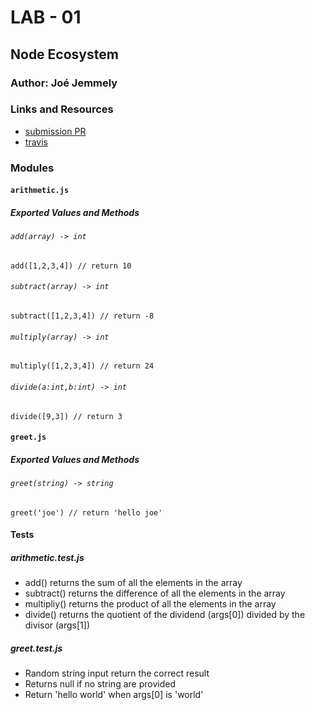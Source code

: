 # LAB - 01

## Node Ecosystem

### Author: Joé Jemmely

### Links and Resources

- [submission PR](https://github.com/401-advanced-javascript-joejemmely/lab-01/pull/1)
- [travis](https://travis-ci.com/401-advanced-javascript-joejemmely/lab-01)

### Modules

#### `arithmetic.js`

##### Exported Values and Methods

###### `add(array) -> int`

`add([1,2,3,4]) // return 10`

###### `subtract(array) -> int`

`subtract([1,2,3,4]) // return -8`

###### `multiply(array) -> int`

`multiply([1,2,3,4]) // return 24`

###### `divide(a:int,b:int) -> int`

`divide([9,3]) // return 3`

#### `greet.js`

##### Exported Values and Methods

###### `greet(string) -> string`

`greet('joe') // return 'hello joe'`

#### Tests

##### arithmetic.test.js

- add() returns the sum of all the elements in the array
- subtract() returns the difference of all the elements in the array
- multipliy() returns the product of all the elements in the array
- divide() returns the quotient of the dividend (args[0]) divided by the divisor (args[1])

##### greet.test.js

- Random string input return the correct result
- Returns null if no string are provided
- Return 'hello world' when args[0] is 'world'
